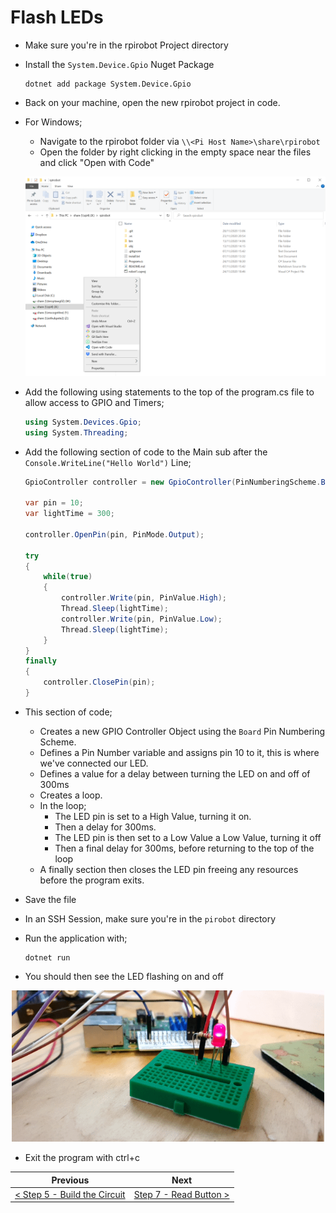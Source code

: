 # Flash LEDs #

- Make sure you're in the rpirobot Project directory
- Install the `System.Device.Gpio` Nuget Package

    ```
    dotnet add package System.Device.Gpio
    ```

- Back on your machine, open the new rpirobot project in code.
- For Windows;
    - Navigate to the rpirobot folder via `\\<Pi Host Name>\share\rpirobot`
    - Open the folder by right clicking in the empty space near the files and click "Open with Code"

    <p align="center">
        <img src="images/05-open-with-code.png" width="500px" >
    </p>

- Add the following using statements to the top of the program.cs file to allow access to GPIO and Timers;

    ```cs
    using System.Devices.Gpio;
    using System.Threading;
    ```

- Add the following section of code to the Main sub after the `Console.WriteLine("Hello World")` Line;

    ```cs
    GpioController controller = new GpioController(PinNumberingScheme.Board);

    var pin = 10;
    var lightTime = 300;

    controller.OpenPin(pin, PinMode.Output);

    try
    {
        while(true)
        {
            controller.Write(pin, PinValue.High);
            Thread.Sleep(lightTime);
            controller.Write(pin, PinValue.Low);
            Thread.Sleep(lightTime);
        }
    }
    finally
    {
        controller.ClosePin(pin);
    }
    ```

- This section of code;
    - Creates a new GPIO Controller Object using the `Board` Pin Numbering Scheme.
    - Defines a Pin Number variable and assigns pin 10 to it, this is where we've connected our LED.
    - Defines a value for a delay between turning the LED on and off of 300ms
    - Creates a loop.
    - In the loop;
        - The LED pin is set to a High Value, turning it on.
        - Then a delay for 300ms.
        - The LED pin is then set to a Low Value a Low Value, turning it off
        - Then a final delay for 300ms, before returning to the top of the loop
    - A finally section then closes the LED pin freeing any resources before the program exits.

- Save the file
- In an SSH Session, make sure you're in the `pirobot` directory
- Run the application with;

    ```
    dotnet run
    ```

- You should then see the LED flashing on and off

<p align="center">
    <img src="images/06-flash-leds.gif" width="500px" >
</p>

- Exit the program with ctrl+c

| Previous | Next |
| -------- | ---- |
| [< Step 5 - Build the Circuit](/05-build-circuit.md) | [Step 7 - Read Button >](07-read-button.md) |
